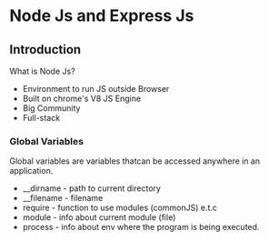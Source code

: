 # Node Js and Express Js 

## Introduction 
What is Node Js?
- Environment to run JS outside Browser
- Built on chrome's V8 JS Engine 
- Big Community
- Full-stack 

### Global Variables
Global variables are variables thatcan be accessed anywhere in an application. 
- __dirname - path to current directory
- __filename - filename 
- require - function to use modules (commonJS) e.t.c 
- module - info about current module (file)
- process - info about env where the program is being executed.


